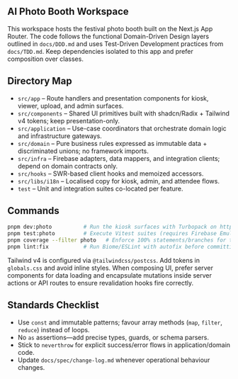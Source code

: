 ## AI Photo Booth Workspace

This workspace hosts the festival photo booth built on the Next.js App Router. The code follows the functional Domain-Driven Design layers outlined in `docs/DDD.md` and uses Test-Driven Development practices from `docs/TDD.md`. Keep dependencies isolated to this app and prefer composition over classes.

## Directory Map

- `src/app` – Route handlers and presentation components for kiosk, viewer, upload, and admin surfaces.
- `src/components` – Shared UI primitives built with shadcn/Radix + Tailwind v4 tokens; keep presentation-only.
- `src/application` – Use-case coordinators that orchestrate domain logic and infrastructure gateways.
- `src/domain` – Pure business rules expressed as immutable data + discriminated unions; no framework imports.
- `src/infra` – Firebase adapters, data mappers, and integration clients; depend on domain contracts only.
- `src/hooks` – SWR-based client hooks and memoized accessors.
- `src/libs/i18n` – Localised copy for kiosk, admin, and attendee flows.
- `test` – Unit and integration suites co-located per feature.

## Commands

```bash
pnpm dev:photo          # Run the kiosk surfaces with Turbopack on http://localhost:4000
pnpm test:photo         # Execute Vitest suites (requires Firebase Emulator Suite for infra specs)
pnpm coverage --filter photo   # Enforce 100% statements/branches for touched modules
pnpm lint:fix           # Run Biome/ESLint with autofix before committing
```

Tailwind v4 is configured via `@tailwindcss/postcss`. Add tokens in `globals.css` and avoid inline styles. When composing UI, prefer server components for data loading and encapsulate mutations inside server actions or API routes to ensure revalidation hooks fire correctly.

## Standards Checklist

- Use `const` and immutable patterns; favour array methods (`map`, `filter`, `reduce`) instead of loops.
- No `as` assertions—add precise types, guards, or schema parsers.
- Stick to `neverthrow` for explicit success/error flows in application/domain code.
- Update `docs/spec/change-log.md` whenever operational behaviour changes.
